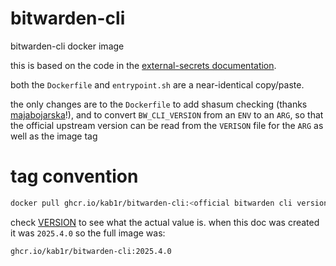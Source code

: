 # bitwarden-cli

bitwarden-cli docker image

this is based on the code in the [external-secrets documentation](https://external-secrets.io/latest/examples/bitwarden/).

both the `Dockerfile` and `entrypoint.sh` are a near-identical copy/paste.

the only changes are to the `Dockerfile` to add shasum checking (thanks [majabojarska](https://github.com/majabojarska)!), and to convert `BW_CLI_VERSION` from an `ENV` to an `ARG`,
so that the official upstream version can be read from the `VERISON` file for the `ARG` as well as the image tag

# tag convention

```bash
docker pull ghcr.io/kab1r/bitwarden-cli:<official bitwarden cli version>
```

check [VERSION](/VERSION) to see what the actual value is.
when this doc was created it was `2025.4.0` so the full image was:

```bash
ghcr.io/kab1r/bitwarden-cli:2025.4.0
```
